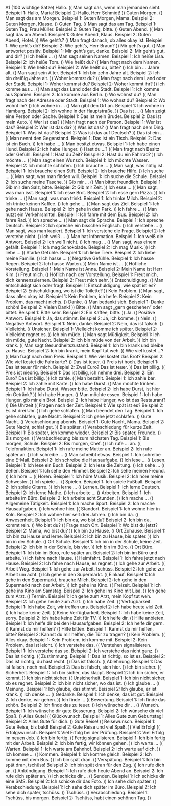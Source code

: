 A1 (100 wichtige Sätze)
Hallo. (( Man sagt das, wenn man jemanden sieht. Beispiel 1: Hallo, Maria!  Beispiel 2: Hallo, Herr Schmidt! ))
Guten Morgen. (( Man sagt das am Morgen. Beispiel 1: Guten Morgen, Mama.  Beispiel 2: Guten Morgen, Klasse. ))
Guten Tag. (( Man sagt das am Tag. Beispiel 1: Guten Tag, Frau Müller.  Beispiel 2: Guten Tag, bitte. ))
Guten Abend. (( Man sagt das am Abend. Beispiel 1: Guten Abend, Klaus.  Beispiel 2: Guten Abend, Hotel. ))
Wie geht’s? (( Man fragt danach, ob alles okay ist. Beispiel 1: Wie geht’s dir?  Beispiel 2: Wie geht’s, Herr Braun? ))
Mir geht’s gut. (( Man antwortet positiv. Beispiel 1: Mir geht’s gut, danke.  Beispiel 2: Mir geht’s gut, und dir? ))
Ich heiße … (( Man sagt seinen Namen. Beispiel 1: Ich heiße Lisa.  Beispiel 2: Ich heiße Tom. ))
Wie heißt du? (( Man fragt nach dem Namen. Beispiel 1: Wie heißt du?  Beispiel 2: Wie heißt du, bitte? ))
Ich bin … Jahre alt. (( Man sagt sein Alter. Beispiel 1: Ich bin zehn Jahre alt.  Beispiel 2: Ich bin dreißig Jahre alt. ))
Woher kommst du? (( Man fragt nach dem Land oder der Stadt. Beispiel 1: Woher kommst du?  Beispiel 2: Woher kommt ihr? ))
Ich komme aus … (( Man sagt das Land oder die Stadt. Beispiel 1: Ich komme aus Spanien.  Beispiel 2: Ich komme aus Berlin. ))
Wo wohnst du? (( Man fragt nach der Adresse oder Stadt. Beispiel 1: Wo wohnst du?  Beispiel 2: Wo wohnt ihr? ))
Ich wohne in … (( Man gibt den Ort an. Beispiel 1: Ich wohne in Hamburg.  Beispiel 2: Ich wohne in der Hauptstraße. ))
Das ist … (( Man zeigt eine Person oder Sache. Beispiel 1: Das ist mein Bruder.  Beispiel 2: Das ist mein Auto. ))
Wer ist das? (( Man fragt nach der Person. Beispiel 1: Wer ist das?  Beispiel 2: Wer ist das da? ))
Was ist das? (( Man fragt nach dem Ding. Beispiel 1: Was ist das?  Beispiel 2: Was ist das auf Deutsch? ))
Das ist ein … (( Man nennt den Gegenstand. Beispiel 1: Das ist ein Tisch.  Beispiel 2: Das ist ein Buch. ))
Ich habe … (( Man besitzt etwas. Beispiel 1: Ich habe einen Hund.  Beispiel 2: Ich habe Hunger. ))
Hast du …? (( Man fragt nach Besitz oder Gefühl. Beispiel 1: Hast du Zeit?  Beispiel 2: Hast du ein Fahrrad? ))
Ich möchte … (( Man sagt einen Wunsch. Beispiel 1: Ich möchte Wasser.  Beispiel 2: Ich möchte schlafen. ))
Ich brauche … (( Man sagt, was nötig ist. Beispiel 1: Ich brauche einen Stift.  Beispiel 2: Ich brauche Hilfe. ))
Ich suche … (( Man sagt, was man finden will. Beispiel 1: Ich suche die Schule.  Beispiel 2: Ich suche meine Tasche. ))
Gib mir … (( Man bittet freundlich. Beispiel 1: Gib mir den Salz, bitte.  Beispiel 2: Gib mir Zeit. ))
Ich esse … (( Man sagt, was man isst. Beispiel 1: Ich esse Brot.  Beispiel 2: Ich esse gern Pizza. ))
Ich trinke … (( Man sagt, was man trinkt. Beispiel 1: Ich trinke Milch.  Beispiel 2: Ich trinke keinen Kaffee. ))
Ich gehe … (( Man sagt das Ziel. Beispiel 1: Ich gehe nach Hause.  Beispiel 2: Ich gehe in den Park. ))
Ich fahre … (( Man nutzt ein Verkehrsmittel. Beispiel 1: Ich fahre mit dem Bus.  Beispiel 2: Ich fahre Rad. ))
Ich spreche … (( Man sagt die Sprache. Beispiel 1: Ich spreche Deutsch.  Beispiel 2: Ich spreche ein bisschen Englisch. ))
Ich verstehe … (( Man sagt, was man kapiert. Beispiel 1: Ich verstehe die Frage.  Beispiel 2: Ich verstehe nicht. ))
Ich weiß … (( Man hat Information. Beispiel 1: Ich weiß die Antwort.  Beispiel 2: Ich weiß nicht. ))
Ich mag … (( Man sagt, was einem gefällt. Beispiel 1: Ich mag Schokolade.  Beispiel 2: Ich mag Musik. ))
Ich liebe … (( Starke Gefühle. Beispiel 1: Ich liebe Tiere.  Beispiel 2: Ich liebe meine Familie. ))
Ich hasse … (( Negative Gefühle. Beispiel 1: Ich hasse Regen.  Beispiel 2: Ich hasse Warten. ))
Mein Name ist … (( Höfliche Vorstellung. Beispiel 1: Mein Name ist Anna.  Beispiel 2: Mein Name ist Herr Kim. ))
Freut mich. (( Höflich nach der Vorstellung. Beispiel 1: Freut mich, dich kennenzulernen.  Beispiel 2: Freut mich sehr. ))
Entschuldigung. (( Man entschuldigt sich oder fragt. Beispiel 1: Entschuldigung, wie spät ist es?  Beispiel 2: Entschuldigung, wo ist die Toilette? ))
Kein Problem. (( Man sagt, dass alles okay ist. Beispiel 1: Kein Problem, ich helfe.  Beispiel 2: Kein Problem, das macht nichts. ))
Danke. (( Man bedankt sich. Beispiel 1: Danke schön!  Beispiel 2: Vielen Dank! ))
Bitte. (( Man sagt „gern geschehen“ oder bittet. Beispiel 1: Bitte sehr.  Beispiel 2: Ein Kaffee, bitte. ))
Ja. (( Positive Antwort. Beispiel 1: Ja, das stimmt.  Beispiel 2: Ja, ich komme. ))
Nein. (( Negative Antwort. Beispiel 1: Nein, danke.  Beispiel 2: Nein, das ist falsch. ))
Vielleicht. (( Unsicher. Beispiel 1: Vielleicht komme ich später.  Beispiel 2: Vielleicht regnet es. ))
Ich bin müde. (( Man sagt Müdigkeit. Beispiel 1: Ich bin müde, gute Nacht.  Beispiel 2: Ich bin müde von der Arbeit. ))
Ich bin krank. (( Man sagt Gesundheitszustand. Beispiel 1: Ich bin krank und bleibe zu Hause.  Beispiel 2: Ich bin krank, mein Kopf tut weh. ))
Wie viel kostet …? (( Man fragt nach dem Preis. Beispiel 1: Wie viel kostet das Brot?  Beispiel 2: Wie viel kostet die Fahrkarte? ))
Das ist teuer. (( Preis ist hoch. Beispiel 1: Das ist teuer für mich.  Beispiel 2: Zwei Euro? Das ist teuer. ))
Das ist billig. (( Preis ist niedrig. Beispiel 1: Das ist billig, ich nehme drei.  Beispiel 2: Ein Euro? Das ist billig. ))
Ich zahle. (( Man bezahlt. Beispiel 1: Ich zahle bar.  Beispiel 2: Ich zahle mit Karte. ))
Ich habe Durst. (( Man möchte trinken. Beispiel 1: Ich habe Durst, Wasser bitte.  Beispiel 2: Ich habe Durst, ist hier ein Getränk? ))
Ich habe Hunger. (( Man möchte essen. Beispiel 1: Ich habe Hunger, gib mir ein Brot.  Beispiel 2: Ich habe Hunger, wo ist das Restaurant? ))
Die Uhrzeit (( Fragen nach der Zeit. Beispiel 1: Wie spät ist es?  Beispiel 2: Es ist drei Uhr. ))
Ich gehe schlafen. (( Man beendet den Tag. Beispiel 1: Ich gehe schlafen, gute Nacht.  Beispiel 2: Ich gehe jetzt schlafen. ))
Gute Nacht. (( Verabschiedung abends. Beispiel 1: Gute Nacht, Mama.  Beispiel 2: Gute Nacht, schlaf gut. ))
Bis später. (( Verabschiedung für kurze Zeit. Beispiel 1: Bis später, ich komme wieder.  Beispiel 2: Bis später, Freunde. ))
Bis morgen. (( Verabschiedung bis zum nächsten Tag. Beispiel 1: Bis morgen, Schule.  Beispiel 2: Bis morgen, Chef. ))
Ich rufe … an. (( Telefonaktion. Beispiel 1: Ich rufe meine Mutter an.  Beispiel 2: Ich rufe später an. ))
Ich schreibe … (( Man schreibt etwas. Beispiel 1: Ich schreibe eine E-Mail.  Beispiel 2: Ich schreibe die Hausaufgabe. ))
Ich lese … (( Lesen. Beispiel 1: Ich lese ein Buch.  Beispiel 2: Ich lese die Zeitung. ))
Ich sehe … (( Sehen. Beispiel 1: Ich sehe den Himmel.  Beispiel 2: Ich sehe meinen Freund. ))
Ich höre … (( Hören. Beispiel 1: Ich höre Musik.  Beispiel 2: Ich höre meine Schwester. ))
Ich spiele … (( Spielen. Beispiel 1: Ich spiele Fußball.  Beispiel 2: Ich spiele Gitarre. ))
Ich lerne … (( Lernen. Beispiel 1: Ich lerne Deutsch.  Beispiel 2: Ich lerne Mathe. ))
Ich arbeite … (( Arbeiten. Beispiel 1: Ich arbeite im Büro.  Beispiel 2: Ich arbeite acht Stunden. ))
Ich mache … (( Allgemeine Tätigkeit. Beispiel 1: Ich mache Sport.  Beispiel 2: Ich mache Hausaufgaben. ))
Ich wohne hier. (( Standort. Beispiel 1: Ich wohne hier in Köln.  Beispiel 2: Ich wohne hier seit drei Jahren. ))
Ich bin da. (( Anwesenheit. Beispiel 1: Ich bin da, wo bist du?  Beispiel 2: Ich bin da, kommt rein. ))
Wo bist du? (( Frage nach Ort. Beispiel 1: Wo bist du jetzt?  Beispiel 2: Mama, wo bist du? ))
Ich bin zu Hause. (( Ort Zuhause. Beispiel 1: Ich bin zu Hause und lerne.  Beispiel 2: Ich bin zu Hause, bis später. ))
Ich bin in der Schule. (( Ort Schule. Beispiel 1: Ich bin in der Schule, keine Zeit.  Beispiel 2: Ich bin in der Schule, bis vier. ))
Ich bin im Büro. (( Ort Büro. Beispiel 1: Ich bin im Büro, rufe später an.  Beispiel 2: Ich bin im Büro und arbeite. ))
Ich fahre nach Hause. (( Heimfahrt. Beispiel 1: Ich fahre jetzt nach Hause.  Beispiel 2: Ich fahre nach Hause, es regnet. ))
Ich gehe zur Arbeit. (( Arbeit Weg. Beispiel 1: Ich gehe zur Arbeit, tschüss.  Beispiel 2: Ich gehe zur Arbeit um acht. ))
Ich gehe in den Supermarkt. (( Einkauf. Beispiel 1: Ich gehe in den Supermarkt, brauche Milch.  Beispiel 2: Ich gehe in den Supermarkt nach der Arbeit. ))
Ich gehe ins Kino. (( Freizeit. Beispiel 1: Ich gehe ins Kino am Samstag.  Beispiel 2: Ich gehe ins Kino mit Lisa. ))
Ich gehe zum Arzt. (( Termin. Beispiel 1: Ich gehe zum Arzt, mein Kopf tut weh.  Beispiel 2: Ich gehe heute zum Arzt. ))
Ich habe Zeit. (( Verfügbarkeit. Beispiel 1: Ich habe Zeit, wir treffen uns.  Beispiel 2: Ich habe heute viel Zeit. ))
Ich habe keine Zeit. (( Keine Verfügbarkeit. Beispiel 1: Ich habe keine Zeit, sorry.  Beispiel 2: Ich habe keine Zeit für TV. ))
Ich helfe dir. (( Hilfe anbieten. Beispiel 1: Ich helfe dir bei den Hausaufgaben.  Beispiel 2: Ich helfe dir gern. ))
Kannst du mir helfen? (( Hilfe bitten. Beispiel 1: Kannst du mir helfen, bitte?  Beispiel 2: Kannst du mir helfen, die Tür zu tragen? ))
Kein Problem. (( Alles okay. Beispiel 1: Kein Problem, ich komme mit.  Beispiel 2: Kein Problem, das ist leicht. ))
Ich verstehe das. (( Verstehen signalisieren. Beispiel 1: Ich verstehe das so.  Beispiel 2: Ich verstehe das nicht ganz. ))
Das ist richtig. (( Zustimmung. Beispiel 1: Das ist richtig, so ist es.  Beispiel 2: Das ist richtig, du hast recht. ))
Das ist falsch. (( Ablehnung. Beispiel 1: Das ist falsch, noch mal.  Beispiel 2: Das ist falsch, sieh hier. ))
Ich bin sicher. (( Sicherheit. Beispiel 1: Ich bin sicher, das klappt.  Beispiel 2: Ich bin sicher, er kommt. ))
Ich bin nicht sicher. (( Unsicherheit. Beispiel 1: Ich bin nicht sicher, ob es regnet.  Beispiel 2: Ich bin nicht sicher, wo das ist. ))
Ich glaube … (( Meinung. Beispiel 1: Ich glaube, das stimmt.  Beispiel 2: Ich glaube, er ist krank. ))
Ich denke … (( Gedanke. Beispiel 1: Ich denke, das ist gut.  Beispiel 2: Ich denke, wir gehen. ))
Ich finde … (( Bewertung. Beispiel 1: Ich finde das schön.  Beispiel 2: Ich finde das zu teuer. ))
Ich wünsche dir … (( Wunsch. Beispiel 1: Ich wünsche dir gute Besserung.  Beispiel 2: Ich wünsche dir viel Spaß. ))
Alles Gute! (( Glückwunsch. Beispiel 1: Alles Gute zum Geburtstag!  Beispiel 2: Alles Gute für dich. ))
Gute Reise! (( Reisewunsch. Beispiel 1: Gute Reise, bis bald!  Beispiel 2: Gute Reise und viel Spaß. ))
Viel Erfolg! (( Erfolgswunsch. Beispiel 1: Viel Erfolg bei der Prüfung.  Beispiel 2: Viel Erfolg im neuen Job. ))
Ich bin fertig. (( Fertig signalisieren. Beispiel 1: Ich bin fertig mit der Arbeit.  Beispiel 2: Ich bin fertig, wir können gehen. ))
Ich warte … (( Warten. Beispiel 1: Ich warte am Bahnhof.  Beispiel 2: Ich warte auf dich. ))
Ich komme … (( Kommen. Beispiel 1: Ich komme gleich.  Beispiel 2: Ich komme mit dem Bus. ))
Ich bin spät dran. (( Verspätung. Beispiel 1: Ich bin spät dran, tschüss!  Beispiel 2: Ich bin spät dran für den Zug. ))
Ich rufe dich an. (( Ankündigung. Beispiel 1: Ich rufe dich heute Abend an.  Beispiel 2: Ich rufe dich später an. ))
Ich schicke dir … (( Senden. Beispiel 1: Ich schicke dir eine SMS.  Beispiel 2: Ich schicke dir das Foto. ))
Ich sehe dich später. (( Verabschiedung. Beispiel 1: Ich sehe dich später im Büro.  Beispiel 2: Ich sehe dich später, tschüss. ))
Tschüss. (( Verabschiedung. Beispiel 1: Tschüss, bis morgen.  Beispiel 2: Tschüss, habt einen schönen Tag. ))
